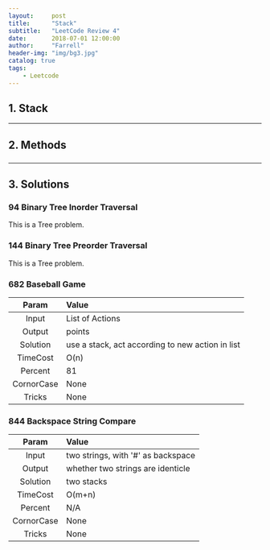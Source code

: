 ```yaml
---
layout:     post
title:      "Stack"
subtitle:   "LeetCode Review 4"
date:       2018-07-01 12:00:00
author:     "Farrell"
header-img: "img/bg3.jpg"
catalog: true
tags:
    - Leetcode
---
```


>

## 1. Stack

---
## 2. Methods

### <span id=""> </span>

---
## 3. Solutions

### 94 Binary Tree Inorder Traversal
This is a Tree problem.

### 144 Binary Tree Preorder Traversal
This is a Tree problem.

### 682 Baseball Game

Param|Value
:---:|:---
Input|List of Actions
Output|points
Solution|use a stack, act according to new action in list
TimeCost|O(n)
Percent|81
CornorCase|None
Tricks|None

### 844 Backspace String Compare

Param|Value
:---:|:---
Input|two strings, with '#' as backspace
Output|whether two strings are identicle
Solution|two stacks
TimeCost|O(m+n)
Percent|N/A
CornorCase|None
Tricks|None